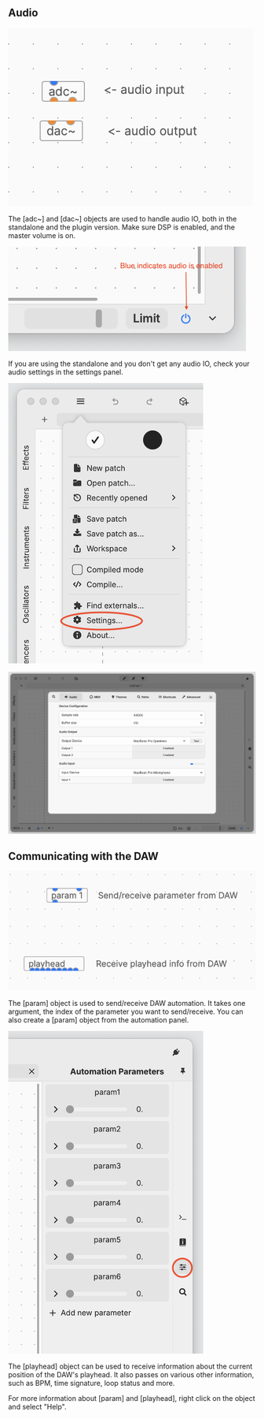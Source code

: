 ## Audio

![adc_dac](../images/adc_dac.png)

The [adc~] and [dac~] objects are used to handle audio IO, both in the standalone and the plugin version. Make sure DSP is enabled, and the master volume is on.

![audio on](../images/audio_on.png)

If you are using the standalone and you don't get any audio IO, check your audio settings in the settings panel.

![settings menu](../images/settings.png)

![settings](../images/settings_dialog.png)


## Communicating with the DAW

![DAW comms](../images/daw_comms.png)

The [param] object is used to send/receive DAW automation. It takes one argument, the index of the parameter you want to send/receive. You can also create a [param] object from the automation panel.

![paramters](../images/params.png)

The [playhead] object can be used to receive information about the current position of the DAW's playhead. It also passes on various other information, such as BPM, time signature, loop status and more.

For more information about [param] and [playhead], right click on the object and select "Help".


